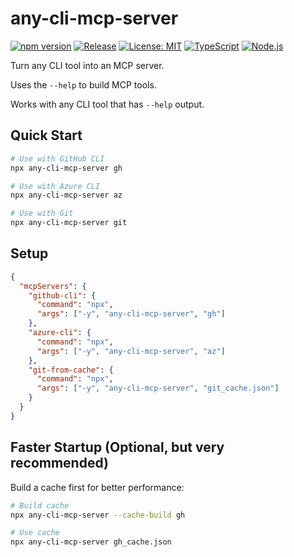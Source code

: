 # any-cli-mcp-server

[![npm version](https://badge.fury.io/js/any-cli-mcp-server.svg)](https://badge.fury.io/js/any-cli-mcp-server)
[![Release](https://github.com/eirikb/any-cli-mcp-server/actions/workflows/release.yml/badge.svg)](https://github.com/eirikb/any-cli-mcp-server/actions/workflows/release.yml)
[![License: MIT](https://img.shields.io/badge/License-MIT-yellow.svg)](https://opensource.org/licenses/MIT)
[![TypeScript](https://img.shields.io/badge/TypeScript-007ACC?logo=typescript&logoColor=white)](https://www.typescriptlang.org/)
[![Node.js](https://img.shields.io/badge/Node.js-18+-339933?logo=node.js&logoColor=white)](https://nodejs.org/)

Turn any CLI tool into an MCP server.

Uses the `--help` to build MCP tools.

Works with any CLI tool that has `--help` output.

## Quick Start

```bash
# Use with GitHub CLI
npx any-cli-mcp-server gh

# Use with Azure CLI
npx any-cli-mcp-server az

# Use with Git
npx any-cli-mcp-server git
```

## Setup

```json
{
  "mcpServers": {
    "github-cli": {
      "command": "npx",
      "args": ["-y", "any-cli-mcp-server", "gh"]
    },
    "azure-cli": {
      "command": "npx",
      "args": ["-y", "any-cli-mcp-server", "az"]
    },
    "git-from-cache": {
      "command": "npx",
      "args": ["-y", "any-cli-mcp-server", "git_cache.json"]
    }
  }
}
```

## Faster Startup (Optional, but very recommended)

Build a cache first for better performance:

```bash
# Build cache
npx any-cli-mcp-server --cache-build gh

# Use cache
npx any-cli-mcp-server gh_cache.json
```
